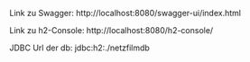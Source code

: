 Link zu Swagger: http://localhost:8080/swagger-ui/index.html

Link zu h2-Console: http://localhost:8080/h2-console/

JDBC Url der db: jdbc:h2:./netzfilmdb